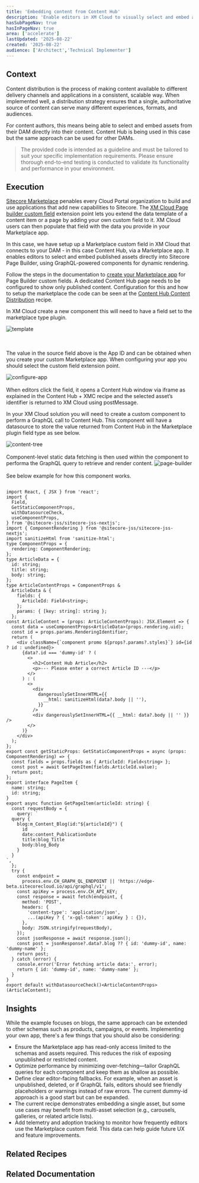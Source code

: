 ```yaml
---
title: 'Embedding content from Content Hub'
description: 'Enable editors in XM Cloud to visually select and embed assets from Content Hub using a custom field delivered via the Sitecore Marketplace. This integration supports dynamic content rendering through GraphQL and enhances authoring UX in Sitecore Page Builder.'
hasSubPageNav: true
hasInPageNav: true
area: ['accelerate']  
lastUpdated: '2025-08-22'
created: '2025-08-22'
audience: ['Architect','Technical Implementer']
---
```


## Context
Content distribution is the process of making content available to different delivery channels and applications in a consistent, scalable way. When implemented well, a distribution strategy ensures that a single, authoritative source of content can serve many different experiences, formats, and audiences. 

For content authors, this means being able to select and embed assets from their DAM directly into their content. Content Hub is being used in this case but the same approach can be used for other DAMs.

> The provided code is intended as a guideline and must be tailored to suit your specific implementation requirements. Please ensure thorough end-to-end testing is conducted to validate its functionality and performance in your environment.


## Execution
[Sitecore Marketplace](https://doc.sitecore.com/mp/en/developers/marketplace/introduction-to-sitecore-marketplace.html) penables every Cloud Portal organization to build and use applications that add new capabilities to Sitecore. The [XM Cloud Page builder custom field](https://doc.sitecore.com/mp/en/developers/marketplace/page-builder-custom-fields.html) extension point lets you extend the data template of a content item or a page by adding your own custom field to it. XM Cloud users can then populate that field with the data you provide in your Marketplace app.

In this case, we have setup up a Marketplace custom field in XM Cloud that connects to your DAM - in this case Content Hub, via a Marketplace app. It enables editors to select and embed published assets directly into Sitecore Page Builder, using GraphQL-powered components for dynamic rendering.

Follow the steps in the documentation to [create your Marketplace app](https://doc.sitecore.com/mp/en/developers/marketplace/page-builder-custom-fields.html) for Page Builder custom fields. A dedicated Content Hub page needs to be configured to show only published content. Configuration for this and how to setup the marketplace the code can be seen at the [Content Hub Content Distribution](learn/accelerate/content-hub/implementation/integrations/content-distribution) recipe.

In XM Cloud create a new component this will need to have a field set to the marketplace type plugin.

<img src="/images/learn/accelerate/xm-cloud/content-assets/template.png" alt="template"/>

<br/><br/>
The value in the source field above is the App ID and can be obtained when you create your custom Marketplace app. When configuring your app you should select the custom field extension point.

<img src="/images/learn/accelerate/xm-cloud/content-assets/configure-app.png" alt="configure-app"/>
<br/><br/>
When editors click the field, it opens a Content Hub window via iframe as explained in the Content Hub + XMC recipe and the selected asset’s identifier is returned to XM Cloud using postMessage.

In your XM Cloud solution you will need to create a custom component to perform a GraphQL call to Content Hub. This component will have a datasource to store the value returned from Content Hub in the Marketplace plugin field type as see below.

<img src="/images/learn/accelerate/xm-cloud/content-assets/content-tree.png" alt="content-tree"/>
<br/><br/>
Component-level static data fetching is then used within the component to performa the GraphQL query to retrieve and render content. 

<img src="/images/learn/accelerate/xm-cloud/content-assets/page-builder.png" alt="page-builder"/>
<br/><br/>
See below example for how this component works.

```

import React, { JSX } from 'react';
import {
  Field,
  GetStaticComponentProps,
  withDatasourceCheck,
  useComponentProps,
} from '@sitecore-jss/sitecore-jss-nextjs';
import { ComponentRendering } from '@sitecore-jss/sitecore-jss-nextjs';
import sanitizeHtml from 'sanitize-html';
type ComponentProps = {
  rendering: ComponentRendering;
};
type ArticleData = {
  id: string;
  title: string;
  body: string;
};
type ArticleContentProps = ComponentProps &
  ArticleData & {
    fields: {
      ArticleId: Field<string>;
    };
    params: { [key: string]: string };
  };
const ArticleContent = (props: ArticleContentProps): JSX.Element => {
  const data = useComponentProps<ArticleData>(props.rendering.uid);
  const id = props.params.RenderingIdentifier;
  return (
    <div className={`component promo ${props?.params?.styles}`} id={id ? id : undefined}>
      {data?.id === 'dummy-id' ? (
        <>
          <h2>Content Hub Article</h2>
          <p>--- Please enter a correct Article ID ---</p>
        </>
      ) : (
        <>
          <div
            dangerouslySetInnerHTML={{
              __html: sanitizeHtml(data?.body || ''),
            }}
          />
          <div dangerouslySetInnerHTML={{ __html: data?.body || '' }} />
        </>
      )}
    </div>
  );
};
export const getStaticProps: GetStaticComponentProps = async (props: ComponentRendering) => {
  const fields = props.fields as { ArticleId: Field<string> };
  const post = await GetPageItem(fields.ArticleId.value);
  return post;
};
export interface PageItem {
  name: string;
  id: string;
}
export async function GetPageItem(articleId: string) {
  const requestBody = {
    query: `
  query {
    blog:m_Content_Blog(id:"${articleId}") {
      id
      date:content_PublicationDate
      title:blog_Title
      body:blog_Body
    }
  }
`,
  };
  try {
    const endpoint =
      process.env.CH_GRAPH_QL_ENDPOINT || 'https://edge-beta.sitecorecloud.io/api/graphql/v1';
    const apiKey = process.env.CH_API_KEY;
    const response = await fetch(endpoint, {
      method: 'POST',
      headers: {
        'content-type': 'application/json',
        ...(apiKey ? { 'x-gql-token': apiKey } : {}),
      },
      body: JSON.stringify(requestBody),
    });
    const jsonResponse = await response.json();
    const post = jsonResponse?.data?.blog ?? { id: 'dummy-id', name: 'dummy-name' };
    return post;
  } catch (error) {
    console.error('Error fetching article data:', error);
    return { id: 'dummy-id', name: 'dummy-name' };
  }
}
export default withDatasourceCheck()<ArticleContentProps>(ArticleContent);
```


## Insights
While the example focuses on blogs, the same approach can be extended to other schemas such as products, campaigns, or events. Implementing your own app, there's a few things that you should also be considering:
- Ensure the Marketplace app has read-only access limited to the schemas and assets required. This reduces the risk of exposing unpublished or restricted content.
- Optimize performance by minimizing over-fetching—tailor GraphQL queries for each component and keep them as shallow as possible.
- Define clear editor-facing fallbacks. For example, when an asset is unpublished, deleted, or if GraphQL fails, editors should see friendly placeholders or warnings instead of raw errors. The current dummy-id approach is a good start but can be expanded.
- The current recipe demonstrates embedding a single asset, but some use cases may benefit from multi-asset selection (e.g., carousels, galleries, or related article lists).
- Add telemetry and adoption tracking to monitor how frequently editors use the Marketplace custom field. This data can help guide future UX and feature improvements.

## Related Recipes
<Row columns={2}>
   <Link title="Creating New Components" link="/learn/accelerate/xm-cloud/implementation/developer-experience/creating-new-components" />
   <Link title="Content distribution from Content Hub to XM Cloud" link="/learn/accelerate/content-hub/implementation/integrations/content-distribution" />   
</Row>

## Related Documentation
<Row columns={2}>
  <Link title="Introduction to Sitecore Marketplace" link="https://doc.sitecore.com/mp/en/developers/marketplace/introduction-to-sitecore-marketplace.html" />
   <Link title="Create a custom app" link="https://doc.sitecore.com/mp/en/developers/marketplace/create-a-custom-app.html" />
   <Link title="Marketplace Getting Started" link="https://developers.sitecore.com/learn/getting-started/marketplace" />
</Row>



